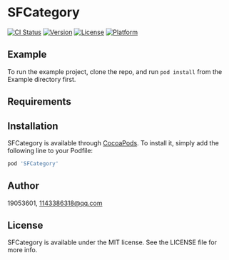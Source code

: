 # SFCategory

[![CI Status](https://img.shields.io/travis/19053601/SFCategory.svg?style=flat)](https://travis-ci.org/19053601/SFCategory)
[![Version](https://img.shields.io/cocoapods/v/SFCategory.svg?style=flat)](https://cocoapods.org/pods/SFCategory)
[![License](https://img.shields.io/cocoapods/l/SFCategory.svg?style=flat)](https://cocoapods.org/pods/SFCategory)
[![Platform](https://img.shields.io/cocoapods/p/SFCategory.svg?style=flat)](https://cocoapods.org/pods/SFCategory)

## Example

To run the example project, clone the repo, and run `pod install` from the Example directory first.

## Requirements

## Installation

SFCategory is available through [CocoaPods](https://cocoapods.org). To install
it, simply add the following line to your Podfile:

```ruby
pod 'SFCategory'
```

## Author

19053601, 1143386318@qq.com

## License

SFCategory is available under the MIT license. See the LICENSE file for more info.

